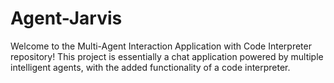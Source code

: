 # Agent-Jarvis
Welcome to the Multi-Agent Interaction Application with Code Interpreter repository!  This project is essentially a chat application powered by multiple intelligent agents, with the added functionality of a code interpreter.
